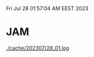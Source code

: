 Fri Jul 28 01:57:04 AM EEST 2023
# JAM
<a href='./cache/202307/28_01.log'>./cache/202307/28_01.log</a>
